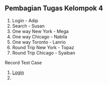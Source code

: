 ## Pembagian Tugas Kelompok 4
1. Login - Adip  
2. Search - Susan  
3. One way New York - Mega  
4. One way Chicago - Nabila  
5. One way Toronto - Lanrio  
6. Round Trip  New York - Topaz  
7. Round Trip  Chicago - Syaiban  

Record Test Case  
1. [Login](https://drive.google.com/file/d/1D17U_m0CX-A5TtZZxu6d5llmRn3rsq7c/view?usp=sharing)
2. 


